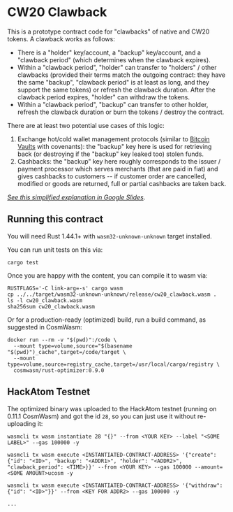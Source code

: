 # CW20 Clawback

This is a prototype contract code for "clawbacks" of native and CW20 tokens. A clawback works as follows:
- There is a "holder" key/account, a "backup" key/account, and a "clawback period" (which determines when the clawback expires).
- Within a "clawback period", "holder" can transfer to "holders" / other clawbacks (provided their terms match the outgoing contract: they have the same "backup", "clawback period" is at least as long, and they support the same tokens) or refresh the clawback duration. After the clawback period expires, "holder" can withdraw the tokens.
- Within a "clawback period", "backup" can transfer to other holder, refresh the clawback duration or burn the tokens / destroy the contract.

There are at least two potential use cases of this logic:
1. Exchange hot/cold wallet management protocols (similar to [Bitcoin Vaults](https://arxiv.org/abs/2005.11776) with covenants): the "backup" key here is used for retrieving back (or destroying if the "backup" key leaked too) stolen funds.
2. Cashbacks: the "backup" key here roughly corresponds to the issuer / payment processor which serves merchants (that are paid in fiat) and gives cashbacks to customers -- if customer order are cancelled, modified or goods are returned, full or partial cashbacks are taken back.

[*See this simplified explanation in Google Slides*](https://docs.google.com/presentation/d/13aEcVFhjQFKo9bGjHe0V9HiHnqbM7eGSHbDB27Psa24/edit?usp=sharing).

## Running this contract

You will need Rust 1.44.1+ with `wasm32-unknown-unknown` target installed.

You can run unit tests on this via: 

`cargo test`

Once you are happy with the content, you can compile it to wasm via:

```
RUSTFLAGS='-C link-arg=-s' cargo wasm
cp ../../target/wasm32-unknown-unknown/release/cw20_clawback.wasm .
ls -l cw20_clawback.wasm
sha256sum cw20_clawback.wasm
```

Or for a production-ready (optimized) build, run a build command, as suggested in CosmWasm:

```
docker run --rm -v "$(pwd)":/code \
  --mount type=volume,source="$(basename "$(pwd)")_cache",target=/code/target \
  --mount type=volume,source=registry_cache,target=/usr/local/cargo/registry \
  cosmwasm/rust-optimizer:0.9.0
```

## HackAtom Testnet
The optimized binary was uploaded to the HackAtom testnet (running on 0.11.1 CosmWasm)
and got the id `28`,
so you can just use it without re-uploading it:

```
wasmcli tx wasm instantiate 28 "{}" --from <YOUR KEY> --label "<SOME LABEL>" --gas 100000 -y

wasmcli tx wasm execute <INSTANTIATED-CONTRACT-ADDRESS> '{"create": {"id": "<ID>", "backup": "<ADDR1>", "holder": "<ADDR2>", "clawback_period": <TIME>}}' --from <YOUR KEY> --gas 100000 --amount=<SOME AMOUNT>ucosm -y

wasmcli tx wasm execute <INSTANTIATED-CONTRACT-ADDRESS> '{"withdraw": {"id": "<ID>"}}' --from <KEY FOR ADDR2> --gas 100000 -y

...

```
